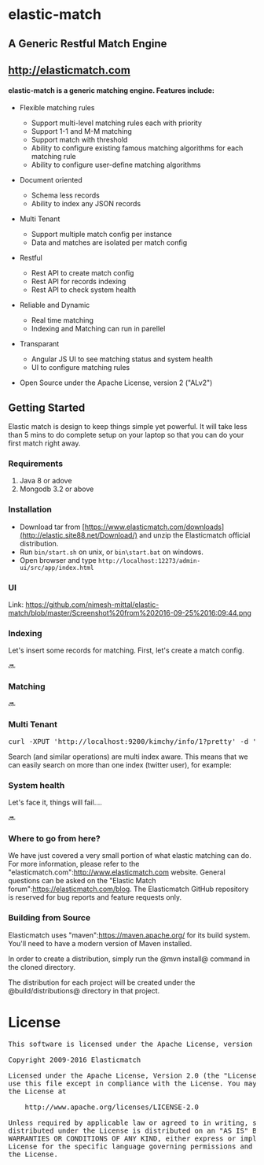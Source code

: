 # elastic-match

## A Generic Restful Match Engine

## http://elasticmatch.com

#### elastic-match is a generic matching engine. Features include:

* Flexible matching rules
  * Support multi-level matching rules each with priority
  * Support 1-1 and M-M matching
  * Support match with threshold
  * Ability to configure existing famous matching algorithms for each matching rule
  * Ability to configure user-define matching algorithms

* Document oriented
  * Schema less records
  * Ability to index any JSON records

* Multi Tenant
  * Support multiple match config per instance
  * Data and matches are isolated per match config

* Restful
  * Rest API to create match config
  * Rest API for records indexing
  * Rest API to check system health

* Reliable and Dynamic
  * Real time matching
  * Indexing and Matching can run in parellel

* Transparant
  * Angular JS UI to see matching status and system health
  * UI to configure matching rules 

* Open Source under the Apache License, version 2 ("ALv2")

## Getting Started

Elastic match is design to keep things simple yet powerful. It will take less than 5 mins to do complete setup on your laptop so that you can do your first match right away.

### Requirements

1. Java 8 or adove 
2. Mongodb 3.2 or above

### Installation

* Download tar from [https://www.elasticmatch.com/downloads](http://elastic.site88.net/Download/) and unzip the Elasticmatch official distribution.
* Run ```bin/start.sh``` on unix, or ```bin\start.bat``` on windows.
* Open browser and type ```http://localhost:12273/admin-ui/src/app/index.html```

### UI
Link: https://github.com/nimesh-mittal/elastic-match/blob/master/Screenshot%20from%202016-09-25%2016:09:44.png

### Indexing

Let's insert some records for matching. First, let's create a match config.

:soon:

### Matching

:soon:

### Multi Tenant

<pre>
curl -XPUT 'http://localhost:9200/kimchy/info/1?pretty' -d '{ "name" : "Shay Banon" }'
</pre>
Search (and similar operations) are multi index aware. This means that we can easily search on more than one
index (twitter user), for example:

### System health

Let's face it, things will fail....

:soon:

### Where to go from here?

We have just covered a very small portion of what elastic matching can do. For more information, please refer to the "elasticmatch.com":http://www.elasticmatch.com website. General questions can be asked on the "Elastic Match forum":https://elasticmatch.com/blog. The Elasticmatch GitHub repository is reserved for bug reports and feature requests only.

### Building from Source

Elasticmatch uses "maven":https://maven.apache.org/ for its build system. You'll need to have a modern version of Maven installed.

In order to create a distribution, simply run the @mvn install@ command in the cloned directory.

The distribution for each project will be created under the @build/distributions@ directory in that project.

# License

<pre>
This software is licensed under the Apache License, version 2 ("ALv2"), quoted below.

Copyright 2009-2016 Elasticmatch <https://www.elasticmatch.com>

Licensed under the Apache License, Version 2.0 (the "License"); you may not
use this file except in compliance with the License. You may obtain a copy of
the License at

    http://www.apache.org/licenses/LICENSE-2.0

Unless required by applicable law or agreed to in writing, software
distributed under the License is distributed on an "AS IS" BASIS, WITHOUT
WARRANTIES OR CONDITIONS OF ANY KIND, either express or implied. See the
License for the specific language governing permissions and limitations under
the License.
</pre>
